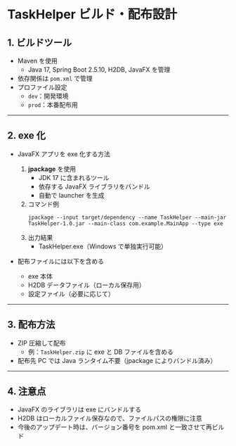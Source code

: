 # TaskHelper ビルド・配布設計

## 1. ビルドツール

- Maven を使用  
  - Java 17, Spring Boot 2.5.10, H2DB, JavaFX を管理
- 依存関係は `pom.xml` で管理
- プロファイル設定
  - `dev`：開発環境
  - `prod`：本番配布用

---

## 2. exe 化

- JavaFX アプリを exe 化する方法
  1. **jpackage** を使用
     - JDK 17 に含まれるツール
     - 依存する JavaFX ライブラリをバンドル
     - 自動で launcher を生成
  2. コマンド例
     ```
     jpackage --input target/dependency --name TaskHelper --main-jar TaskHelper-1.0.jar --main-class com.example.MainApp --type exe
     ```
  3. 出力結果
     - TaskHelper.exe（Windows で単独実行可能）

- 配布ファイルには以下を含める
  - exe 本体
  - H2DB データファイル（ローカル保存用）
  - 設定ファイル（必要に応じて）

---

## 3. 配布方法

- ZIP 圧縮して配布
  - 例：`TaskHelper.zip` に exe と DB ファイルを含める
- 配布先 PC では Java ランタイム不要（jpackage によりバンドル済み）

---

## 4. 注意点

- JavaFX のライブラリは exe にバンドルする
- H2DB はローカルファイル保存なので、ファイルパスの権限に注意
- 今後のアップデート時は、バージョン番号を pom.xml と一致させて再ビルド
